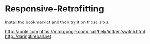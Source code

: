 Responsive-Retrofitting
=======================

[Install the bookmarklet](http://sparkbox.github.com/Responsive-Retrofitting) and then try it on these sites:

http://apple.com
https://mail.google.com/mail/help/intl/en/switch.html
http://daringfireball.net